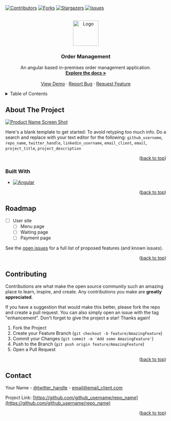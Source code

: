 

<a name="readme-top"></a>





[![Contributors][contributors-shield]][contributors-url]
[![Forks][forks-shield]][forks-url]
[![Stargazers][stars-shield]][stars-url]
[![Issues][issues-shield]][issues-url]




<!-- PROJECT LOGO -->
<br />
<div align="center">
  <a href="https://github.com/nagababuthota984/OrderManagement">
    <img src="images/logo.png" alt="Logo" width="80" height="80">
  </a>

<h3 align="center">Order Management</h3>

  <p align="center">
    An angular based in-premises order management application. 
    <br />
    <a href="https://github.com/nagababuthota984/OrderManagement"><strong>Explore the docs »</strong></a>
    <br />
    <br />
    <a href="https://github.com/nagababuthota984/OrderManagement">View Demo</a>
    ·
    <a href="https://github.com/nagababuthota984/OrderManagement/issues">Report Bug</a>
    ·
    <a href="https://github.com/nagababuthota984/OrderManagement/issues">Request Feature</a>
  </p>
</div>



<!-- TABLE OF CONTENTS -->
<details>
  <summary>Table of Contents</summary>
  <ol>
    <li>
      <a href="#about-the-project">About The Project</a>
      <ul>
        <li><a href="#built-with">Built With</a></li>
      </ul>
    </li>
    <li>
      <a href="#getting-started">Getting Started</a>
      <ul>
        <li><a href="#prerequisites">Prerequisites</a></li>
        <li><a href="#installation">Installation</a></li>
      </ul>
    </li>
    <li><a href="#usage">Usage</a></li>
    <li><a href="#roadmap">Roadmap</a></li>
    <li><a href="#contributing">Contributing</a></li>
    <li><a href="#license">License</a></li>
    <li><a href="#contact">Contact</a></li>
    <li><a href="#acknowledgments">Acknowledgments</a></li>
  </ol>
</details>



<!-- ABOUT THE PROJECT -->
## About The Project

[![Product Name Screen Shot][product-screenshot]](https://example.com)

Here's a blank template to get started: To avoid retyping too much info. Do a search and replace with your text editor for the following: `github_username`, `repo_name`, `twitter_handle`, `linkedin_username`, `email_client`, `email`, `project_title`, `project_description`

<p align="right">(<a href="#readme-top">back to top</a>)</p>



### Built With

* [![Angular][Angular.io]][Angular-url]


<p align="right">(<a href="#readme-top">back to top</a>)</p>

<!-- ROADMAP -->
## Roadmap

- [ ] User site
    - [ ] Menu page
    - [ ] Waiting page
    - [ ] Payment page

See the [open issues](https://github.com/nagababuthota984/OrderManagement/issues) for a full list of proposed features (and known issues).

<p align="right">(<a href="#readme-top">back to top</a>)</p>



<!-- CONTRIBUTING -->
## Contributing

Contributions are what make the open source community such an amazing place to learn, inspire, and create. Any contributions you make are **greatly appreciated**.

If you have a suggestion that would make this better, please fork the repo and create a pull request. You can also simply open an issue with the tag "enhancement".
Don't forget to give the project a star! Thanks again!

1. Fork the Project
2. Create your Feature Branch (`git checkout -b feature/AmazingFeature`)
3. Commit your Changes (`git commit -m 'Add some AmazingFeature'`)
4. Push to the Branch (`git push origin feature/AmazingFeature`)
5. Open a Pull Request

<p align="right">(<a href="#readme-top">back to top</a>)</p>



<!-- CONTACT -->
## Contact

Your Name - [@twitter_handle](https://twitter.com/twitter_handle) - email@email_client.com

Project Link: [https://github.com/github_username/repo_name](https://github.com/github_username/repo_name)

<p align="right">(<a href="#readme-top">back to top</a>)</p>





<!-- MARKDOWN LINKS & IMAGES -->
<!-- https://www.markdownguide.org/basic-syntax/#reference-style-links -->
[contributors-shield]: https://img.shields.io/github/contributors/nagababuthota984/OrderManagement.svg?style=for-the-badge
[contributors-url]: https://github.com/nagababuthota984/OrderManagement/graphs/contributors
[forks-shield]: https://img.shields.io/github/forks/nagababuthota984/OrderManagement.svg?style=for-the-badge
[forks-url]: https://github.com/nagababuthota984/OrderManagement/network/members
[stars-shield]: https://img.shields.io/github/stars/nagababuthota984/OrderManagement.svg?style=for-the-badge
[stars-url]: https://github.com/nagababuthota984/OrderManagement/stargazers
[issues-shield]: https://img.shields.io/github/issues/nagababuthota984/OrderManagement.svg?style=for-the-badge
[issues-url]: https://github.com/nagababuthota984/OrderManagement/issues
[license-shield]: https://img.shields.io/github/license/nagababuthota984/OrderManagement.svg?style=for-the-badge
[license-url]: https://github.com/nagababuthota984/OrderManagement/blob/master/LICENSE.txt

[product-screenshot]: images/screenshot.png
[Angular.io]: https://img.shields.io/badge/Angular-DD0031?style=for-the-badge&logo=angular&logoColor=white
[Angular-url]: https://angular.io/

